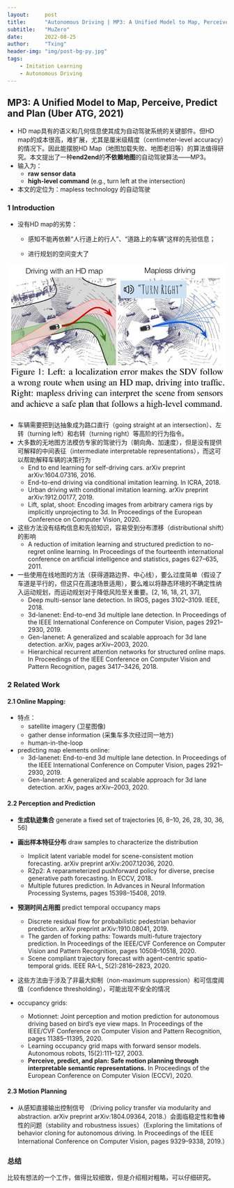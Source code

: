 ```yaml
---
layout:     post
title:      "Autonomous Driving | MP3: A Unified Model to Map, Perceive, Predict and Plan (Uber ATG, 2021)"
subtitle:   "MuZero"
date:       2022-08-25
author:     "Txing"
header-img: "img/post-bg-py.jpg"
tags:
    - Imitation Learning
    - Autonomous Driving
---
```


## MP3: A Unified Model to Map, Perceive, Predict and Plan (Uber ATG, 2021)

- HD map具有的语义和几何信息使其成为自动驾驶系统的关键部件。但HD map的成本很高，难扩展，尤其是厘米级精度（centimeter-level accuracy）的情况下。因此能摆脱HD Map（地图加载失败、地图老旧等）的算法值得研究。本文提出了一种**end2end**的**不依赖地图**的自动驾驶算法——MP3。
- 输入为：
  - **raw sensor data**
  - **high-level command** (e.g., turn left at the intersection)
- 本文的定位为：mapless technology 的自动驾驶

### 1 Introduction

- 没有HD map的劣势：

  - 感知不能再依赖“人行道上的行人”、“道路上的车辆”这样的先验信息；

  - 进行规划的空间变大了

![有地图和无地图对比](https://raw.githubusercontent.com/txing-casia/txing-casia.github.io/master/img/20220826-1.png)

- 车辆需要把到达抽象成为路口直行（going straight at an intersection）、左转（turning left）和右转（turning right）等高阶的行为指令。
- 大多数的无地图方法模仿专家的驾驶行为（朝向角、加速度），但是没有提供可解释的中间表征（intermediate interpretable representations），而这可以帮助解释车辆的决策行为
  - End to end learning for self-driving cars. arXiv preprint arXiv:1604.07316, 2016.
  - End-to-end driving via conditional imitation learning. In ICRA, 2018.
  - Urban driving with conditional imitation learning. arXiv preprint arXiv:1912.00177, 2019.
  - Lift, splat, shoot: Encoding images from arbitrary camera rigs by implicitly unprojecting to 3d. In Proceedings of the European Conference on Computer Vision, 2020.
- 这些方法没有结构信息和先验知识，容易受到分布漂移（distributional shift）的影响
  - A reduction of imitation learning and structured prediction to no-regret online learning. In Proceedings of the fourteenth international conference on artificial intelligence and statistics, pages 627–635, 2011.
- 一些使用在线地图的方法（获得道路边界、中心线），要么过度简单（假设了车道是平行的，但这只在高速场景适用），要么难以将静态环境的不确定性纳入运动规划，而运动规划对于降低风险至关重要。[2, 16, 18, 21, 37],
  - Deep multi-sensor lane detection. In IROS, pages 3102–3109. IEEE, 2018.
  - 3d-lanenet: End-to-end 3d multiple lane detection. In Proceedings of the IEEE International Conference on Computer Vision, pages 2921–2930, 2019.
  - Gen-lanenet: A generalized and scalable approach for 3d lane detection. arXiv, pages arXiv–2003, 2020.
  - Hierarchical recurrent attention networks for structured online maps. In Proceedings of the IEEE Conference on Computer Vision and Pattern Recognition, pages 3417–3426, 2018.

### 2 Related Work

#### 2.1 Online Mapping: 

- 特点：
  - satellite imagery (卫星图像)
  - gather dense information (采集车多次经过同一地方)
  - human-in-the-loop
- predicting map elements online: 
  - 3d-lanenet: End-to-end 3d multiple lane detection. In Proceedings of the IEEE International Conference on Computer Vision, pages 2921–2930, 2019.
  - Gen-lanenet: A generalized and scalable approach for 3d lane detection. arXiv, pages arXiv–2003, 2020.

#### 2.2 Perception and Prediction

- **生成轨迹集合** generate a fixed set of trajectories [6, 8–10, 26, 28, 30, 36, 56]
- **画出样本特征分布** draw samples to characterize the distribution  
  - Implicit latent variable model for scene-consistent motion forecasting. arXiv preprint arXiv:2007.12036, 2020.
  - R2p2: A reparameterized pushforward policy for diverse, precise generative path forecasting. In ECCV, 2018.
  - Multiple futures prediction. In Advances in Neural Information Processing Systems, pages 15398–15408, 2019.

- **预测时间占用图** predict temporal occupancy maps 
  - Discrete residual flow for probabilistic pedestrian behavior prediction. arXiv preprint arXiv:1910.08041, 2019.
  - The garden of forking paths: Towards multi-future trajectory prediction. In Proceedings of the IEEE/CVF
    Conference on Computer Vision and Pattern Recognition, pages 10508–10518, 2020.
  - Scene compliant trajectory forecast with agent-centric spatio-temporal grids. IEEE RA-L, 5(2):2816–2823, 2020.
- 这些方法由于涉及了非最大抑制（non-maximum suppression）和可信度阈值（confidence thresholding），可能出现不安全的情况
- occupancy grids:
  - Motionnet: Joint perception and motion prediction for autonomous driving based on bird’s eye view maps. In Proceedings of the IEEE/CVF Conference on Computer Vision and Pattern Recognition, pages 11385–11395, 2020.
  - Learning occupancy grid maps with forward sensor models. Autonomous robots, 15(2):111–127, 2003.
  - **Perceive, predict, and plan: Safe motion planning through interpretable semantic representations.** In Proceedings of the European Conference on Computer Vision (ECCV), 2020.

#### 2.3 Motion Planning

- 从感知直接输出控制信号 （Driving policy transfer via modularity and abstraction. arXiv preprint arXiv:1804.09364, 2018.）会面临稳定性和鲁棒性的问题（stability and robustness issues）（Exploring the limitations of behavior cloning for autonomous driving. In Proceedings of the IEEE International Conference on Computer Vision, pages 9329–9338, 2019.）



### 总结

比较有想法的一个工作，做得比较细致，但是介绍相对粗略，可以仔细研究。